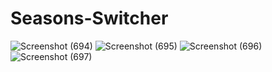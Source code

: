 # Seasons-Switcher
![Screenshot (694)](https://github.com/user-attachments/assets/dd1c6b89-c700-4bcb-bf7a-305fc5e919b8)
![Screenshot (695)](https://github.com/user-attachments/assets/40440b5b-c010-446f-891a-9735c241328c)
![Screenshot (696)](https://github.com/user-attachments/assets/f31fb470-45fe-4c32-9979-0f304347d866)
![Screenshot (697)](https://github.com/user-attachments/assets/c3b90e9e-296f-4508-b616-d7e24ec82785)
